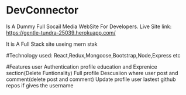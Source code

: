 # DevConnector
Is A Dummy Full  Socail Media WebSite For Developers.
Live Site link: https://gentle-tundra-25039.herokuapp.com/

It is A Full Stack site useing mern stak

#Technology used:
React,Redux,Mongoose,Bootstrap,Node,Express etc

#Features
user Authentication
profile
education and Exprenice section(Delete Funtionality)
Full profile
Descusiion 
where user post and comment(delete post and comment)
Update profile
user lastest github repos if gives the username
